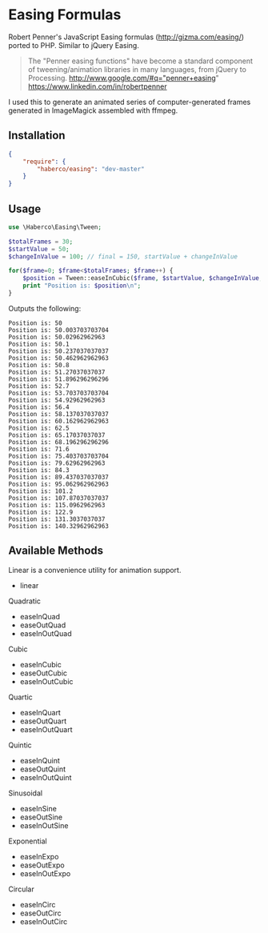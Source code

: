 # Easing Formulas

Robert Penner's JavaScript Easing formulas (http://gizma.com/easing/) ported to PHP. Similar to jQuery Easing. 

> The "Penner easing functions" have become a standard component of tweening/animation libraries in many languages, from jQuery to Processing. http://www.google.com/#q="penner+easing"
> https://www.linkedin.com/in/robertpenner

I used this to generate an animated series of computer-generated frames generated in ImageMagick assembled with ffmpeg.

## Installation

```json
{
    "require": {
        "haberco/easing": "dev-master"
    }
}
```

## Usage

```php
use \Haberco\Easing\Tween;

$totalFrames = 30;
$startValue = 50;
$changeInValue = 100; // final = 150, startValue + changeInValue

for($frame=0; $frame<$totalFrames; $frame++) {
	$position = Tween::easeInCubic($frame, $startValue, $changeInValue, $totalFrames);
	print "Position is: $position\n";
}
```

Outputs the following:

```text
Position is: 50
Position is: 50.003703703704
Position is: 50.02962962963
Position is: 50.1
Position is: 50.237037037037
Position is: 50.462962962963
Position is: 50.8
Position is: 51.27037037037
Position is: 51.896296296296
Position is: 52.7
Position is: 53.703703703704
Position is: 54.92962962963
Position is: 56.4
Position is: 58.137037037037
Position is: 60.162962962963
Position is: 62.5
Position is: 65.17037037037
Position is: 68.196296296296
Position is: 71.6
Position is: 75.403703703704
Position is: 79.62962962963
Position is: 84.3
Position is: 89.437037037037
Position is: 95.062962962963
Position is: 101.2
Position is: 107.87037037037
Position is: 115.0962962963
Position is: 122.9
Position is: 131.3037037037
Position is: 140.32962962963
```

## Available Methods

Linear is a convenience utility for animation support.
* linear

Quadratic
* easeInQuad
* easeOutQuad
* easeInOutQuad

Cubic
* easeInCubic
* easeOutCubic
* easeInOutCubic

Quartic
* easeInQuart
* easeOutQuart
* easeInOutQuart

Quintic
* easeInQuint
* easeOutQuint
* easeInOutQuint

Sinusoidal
* easeInSine
* easeOutSine
* easeInOutSine

Exponential
* easeInExpo
* easeOutExpo
* easeInOutExpo

Circular
* easeInCirc
* easeOutCirc
* easeInOutCirc

